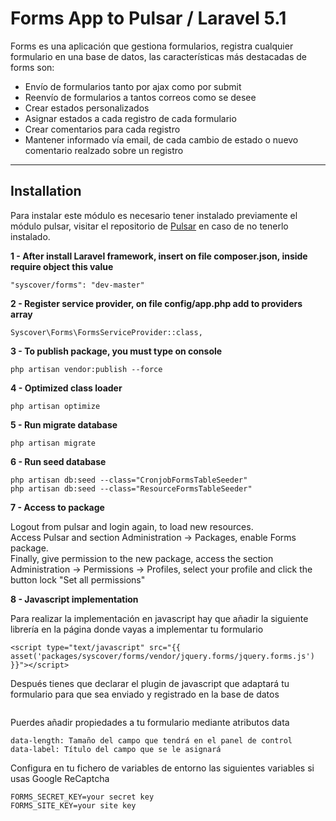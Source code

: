 # Forms App to Pulsar / Laravel 5.1

Forms es una aplicación que gestiona formularios, registra cualquier formulario en una base de datos, las características más destacadas de forms son:
* Envío de formularios tanto por ajax como por submit
* Reenvío de formularios a tantos correos como se desee
* Crear estados personalizados
* Asignar estados a cada registro de cada formulario
* Crear comentarios para cada registro
* Mantener informado vía email, de cada cambio de estado o nuevo comentario realzado sobre un registro

---

## Installation
Para instalar este módulo es necesario tener instalado previamente el módulo pulsar, visitar el repositorio de [Pulsar](https://github.com/syscover/pulsar) en caso de no tenerlo instalado.

**1 - After install Laravel framework, insert on file composer.json, inside require object this value**
```
"syscover/forms": "dev-master"

```

**2 - Register service provider, on file config/app.php add to providers array**

```
Syscover\Forms\FormsServiceProvider::class,

```

**3 - To publish package, you must type on console**

```
php artisan vendor:publish --force

```

**4 - Optimized class loader**

```
php artisan optimize

```

**5 - Run migrate database**

```
php artisan migrate
```

**6 - Run seed database**

```
php artisan db:seed --class="CronjobFormsTableSeeder"
php artisan db:seed --class="ResourceFormsTableSeeder"

```

**7 - Access to package**

Logout from pulsar and login again, to load new resources.<br>
Access Pulsar and section Administration -> Packages, enable Forms package.<br>
Finally, give permission to the new package, access the section Administration -> Permissions -> Profiles, select your profile and click the button lock "Set all permissions"

**8 - Javascript implementation**

Para realizar la implementación en javascript hay que añadir la siguiente librería en la página donde vayas a implementar tu formulario
```
<script type="text/javascript" src="{{ asset('packages/syscover/forms/vendor/jquery.forms/jquery.forms.js') }}"></script>
```

Después tienes que declarar el plugin de javascript que adaptará tu formulario para que sea enviado y registrado en la base de datos
```

```

Puerdes añadir propiedades a tu formulario mediante atributos data
```
data-length: Tamaño del campo que tendrá en el panel de control
data-label: Título del campo que se le asignará
```

Configura en tu fichero de variables de entorno las siguientes variables si usas Google ReCaptcha
```
FORMS_SECRET_KEY=your secret key
FORMS_SITE_KEY=your site key
```